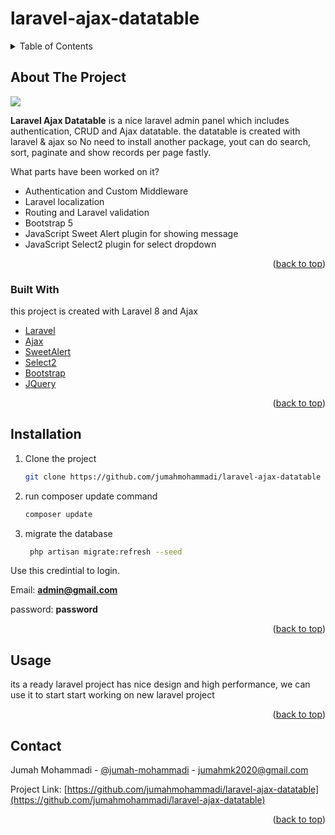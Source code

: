 # laravel-ajax-datatable
<div id="top"></div>


<!-- PROJECT LOGO -->

<!-- TABLE OF CONTENTS -->
<details>
  <summary>Table of Contents</summary>
  <ol>
    <li>
      <a href="#about-the-project">About The Project</a>
      <ul>
        <li><a href="#built-with">Built With</a></li>
      </ul>
    </li>
    <li>
      <a href="#installation">Installation</a>
    </li>
    <li><a href="#usage">Usage</a></li>
    <li><a href="#contact">Contact</a></li>
  </ol>
</details>






<!-- ABOUT THE PROJECT -->
## About The Project

<a href="https://github.com/jumahmohammadi/laravel-ajax-datatable">
  <img src="https://i.ibb.co/g9jJnng/capture.jpg">
</a>  

**Laravel Ajax Datatable** is a nice laravel admin panel which includes authentication, CRUD and Ajax datatable. 
the datatable is created with laravel & ajax so No need to install another package, yout can do search, sort, paginate and show records per page fastly.   

What parts have been worked on it?
* Authentication and Custom Middleware
* Laravel localization
* Routing and Laravel validation 
* Bootstrap 5
* JavaScript Sweet Alert plugin for showing message
* JavaScript Select2 plugin for select dropdown



<p align="right">(<a href="#top">back to top</a>)</p>



### Built With

this project is created with Laravel 8 and Ajax 

* [Laravel](https://laravel.com/)
* [Ajax]()
* [SweetAlert](https://sweetalert.js.org/)
* [Select2](https://select2.org)
* [Bootstrap](https://getbootstrap.com)
* [JQuery](https://jquery.com)

<p align="right">(<a href="#top">back to top</a>)</p>



<!-- GETTING STARTED -->
## Installation


1. Clone the project
   ```sh
   git clone https://github.com/jumahmohammadi/laravel-ajax-datatable
   ```
2. run composer update command 
   ```sh
   composer update
   ```
3. migrate the database
   ```sh
    php artisan migrate:refresh --seed
   ```

Use this credintial to login.


Email: **admin@gmail.com** 

password: **password**

<p align="right">(<a href="#top">back to top</a>)</p>



<!-- USAGE EXAMPLES -->
## Usage

its a ready laravel project has nice design and high performance, we can use it to start start working on new laravel project


<p align="right">(<a href="#top">back to top</a>)</p>




<!-- CONTACT -->
## Contact

Jumah Mohammadi - [@jumah-mohammadi](https://www.linkedin.com/in/jumah-mohammadi/) - jumahmk2020@gmail.com

Project Link: [https://github.com/jumahmohammadi/laravel-ajax-datatable](https://github.com/jumahmohammadi/laravel-ajax-datatable)

<p align="right">(<a href="#top">back to top</a>)</p>



